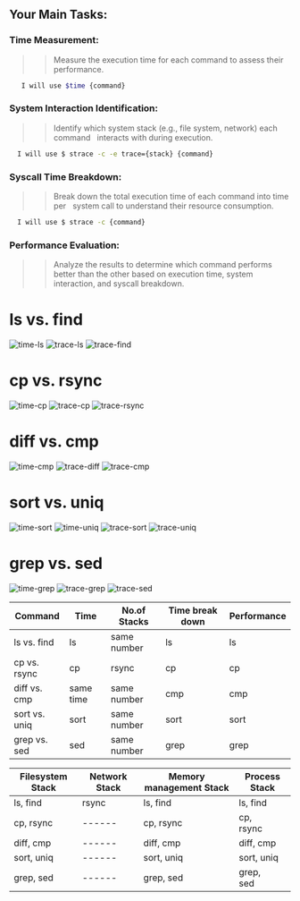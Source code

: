 ## Your Main Tasks:

### Time Measurement:

>> Measure the execution time for each command to assess their performance.

``` bash
   I will use $time {command}
```
### System Interaction Identification:

>> Identify which system stack (e.g., file system, network) each command
	  interacts with during execution.
``` bash
  I will use $ strace -c -e trace={stack} {command}
```
### Syscall Time Breakdown:

>> Break down the total execution time of each command into time per
	  system call to understand their resource consumption.

``` bash
  I will use $ strace -c {command}
```
### Performance Evaluation:

>> Analyze the results to determine which command performs better than the
    other based on execution time, system interaction, and syscall breakdown.

# ls vs. find
 ![time-ls](Images/time-ls.png)
 ![trace-ls](Images/trace-ls.png)
 ![trace-find](Images/trace-find.png)
 
# cp vs. rsync
 ![time-cp](Images/time-cp.png)
 ![trace-cp](Images/trace-cp.png)
 ![trace-rsync](Images/trace-rsync.png)
 
# diff vs. cmp
 ![time-cmp](Images/time-cmp.png)
 ![trace-diff](Images/trace-diff.png)
 ![trace-cmp](Images/trace-cmp.png)
 
# sort vs. uniq
 ![time-sort](Images/time-sort.png)
 ![time-uniq](Images/time-uniq.png)
 ![trace-sort](Images/trace-sort.png)
 ![trace-uniq](Images/trace-uniq.png)
 
# grep vs. sed

 ![time-grep](Images/time-grep.png)
 ![trace-grep](Images/trace-grep.png)
 ![trace-sed](Images/trace-sed.png)


| Command       | Time       | No.of Stacks | Time break down | Performance |
| ------------- | ---------- | ------------ | --------------- | ----------- |
| ls vs. find   | ls         | same number  | ls              | ls          |
| cp vs. rsync  | cp         | rsync        | cp              | cp          |
| diff vs. cmp  | same time  | same number  | cmp             | cmp         |
| sort vs. uniq | sort       | same number  | sort            | sort        |
| grep vs. sed  | sed        | same number  | grep            | grep        |

| Filesystem Stack | Network Stack | Memory management Stack | Process Stack |
| ---------------- | ------------- | ----------------------- | ------------- |
| ls, find         | rsync         | ls, find                | ls, find      |
| cp, rsync        | ------        | cp, rsync               | cp, rsync     |
| diff, cmp        | ------        | diff, cmp               | diff, cmp     |
| sort, uniq       | ------        | sort, uniq              | sort, uniq    |
| grep, sed        | ------        | grep, sed               | grep, sed     |
